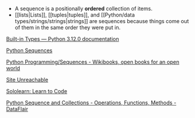 
- A sequence is a positionally **ordered** collection of items.
- [[lists|Lists]], [[tuples|tuples]], and [[Python/data types/strings/strings|strings]] are sequences because things come out of them in the same order they were put in.



[Built-in Types — Python 3.12.0 documentation](https://docs.python.org/3/library/stdtypes.html#typesseq)

[Python Sequences](https://www.pythontutorial.net/advanced-python/python-sequences/)

[Python Programming/Sequences - Wikibooks, open books for an open world](https://en.wikibooks.org/wiki/Python_Programming/Sequences#Frozenset)

[Site Unreachable](https://www.w3schools.com/python/python_iterators.asp)

[Sololearn: Learn to Code](https://www.sololearn.com/en/Discuss/462454/difference-between-sequence-and-collection-in-python)

[Python Sequence and Collections - Operations, Functions, Methods - DataFlair](https://data-flair.training/blogs/python-sequence/)